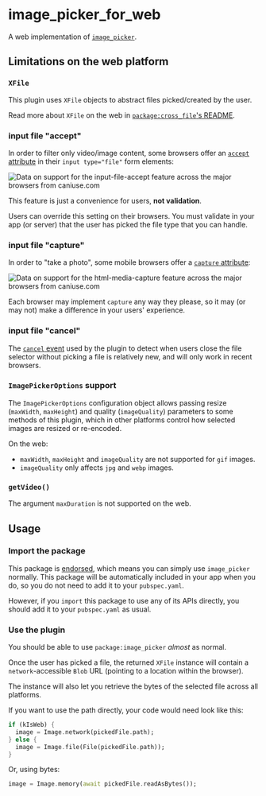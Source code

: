 # image_picker_for_web

A web implementation of [`image_picker`][1].

## Limitations on the web platform

### `XFile`

This plugin uses `XFile` objects to abstract files picked/created by the user.

Read more about `XFile` on the web in
[`package:cross_file`'s README](https://pub.dev/packages/cross_file).

### input file "accept"

In order to filter only video/image content, some browsers offer an [`accept` attribute](https://developer.mozilla.org/en-US/docs/Web/HTML/Attributes/accept) in their `input type="file"` form elements:

![Data on support for the input-file-accept feature across the major browsers from caniuse.com](https://caniuse.bitsofco.de/image/input-file-accept.png)

This feature is just a convenience for users, **not validation**.

Users can override this setting on their browsers. You must validate in your app (or server)
that the user has picked the file type that you can handle.

### input file "capture"

In order to "take a photo", some mobile browsers offer a [`capture` attribute](https://developer.mozilla.org/en-US/docs/Web/HTML/Attributes/capture):

![Data on support for the html-media-capture feature across the major browsers from caniuse.com](https://caniuse.bitsofco.de/image/html-media-capture.png)

Each browser may implement `capture` any way they please, so it may (or may not) make a
difference in your users' experience.

### input file "cancel"

The [`cancel` event](https://caniuse.com/mdn-api_htmlinputelement_cancel_event)
used by the plugin to detect when users close the file selector without picking
a file is relatively new, and will only work in recent browsers.

### `ImagePickerOptions` support

The `ImagePickerOptions` configuration object allows passing resize (`maxWidth`,
`maxHeight`) and quality (`imageQuality`) parameters to some methods of this
plugin, which in other platforms control how selected images are resized or
re-encoded.

On the web:

- `maxWidth`, `maxHeight` and `imageQuality` are not supported for `gif` images.
- `imageQuality` only affects `jpg` and `webp` images.

### `getVideo()`

The argument `maxDuration` is not supported on the web.

## Usage

### Import the package

This package is [endorsed](https://flutter.dev/to/endorsed-federated-plugin),
which means you can simply use `image_picker`
normally. This package will be automatically included in your app when you do,
so you do not need to add it to your `pubspec.yaml`.

However, if you `import` this package to use any of its APIs directly, you
should add it to your `pubspec.yaml` as usual.

### Use the plugin

You should be able to use `package:image_picker` _almost_ as normal.

Once the user has picked a file, the returned `XFile` instance will contain a
`network`-accessible `Blob` URL (pointing to a location within the browser).

The instance will also let you retrieve the bytes of the selected file across all platforms.

If you want to use the path directly, your code would need look like this:

<?code-excerpt "example/lib/readme_excerpts.dart (ImageFromPath)"?>

```dart
if (kIsWeb) {
  image = Image.network(pickedFile.path);
} else {
  image = Image.file(File(pickedFile.path));
}
```

Or, using bytes:

<?code-excerpt "example/lib/readme_excerpts.dart (ImageFromBytes)"?>

```dart
image = Image.memory(await pickedFile.readAsBytes());
```

[1]: https://pub.dev/packages/image_picker
